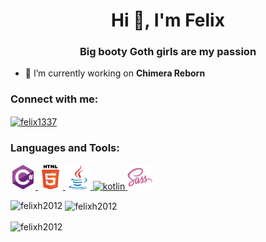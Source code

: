 <h1 align="center">Hi 👋, I'm Felix</h1>
<h3 align="center">Big booty Goth girls are my passion</h3>

- 🔭 I’m currently working on **Chimera Reborn**

<h3 align="left">Connect with me:</h3>
<p align="left">
<a href="[https://www.youtube.com/c/felix1337](https://www.youtube.com/channel/UCz_xp0m7mhixAQRZZ1l-nBQ)" target="blank"><img align="center" src="https://raw.githubusercontent.com/rahuldkjain/github-profile-readme-generator/master/src/images/icons/Social/youtube.svg" alt="felix1337" height="30" width="40" /></a>
</p>

<h3 align="left">Languages and Tools:</h3>
<p align="left"> <a href="https://www.w3schools.com/cs/" target="_blank" rel="noreferrer"> <img src="https://raw.githubusercontent.com/devicons/devicon/master/icons/csharp/csharp-original.svg" alt="csharp" width="40" height="40"/> </a> <a href="https://www.w3.org/html/" target="_blank" rel="noreferrer"> <img src="https://raw.githubusercontent.com/devicons/devicon/master/icons/html5/html5-original-wordmark.svg" alt="html5" width="40" height="40"/> </a> <a href="https://www.java.com" target="_blank" rel="noreferrer"> <img src="https://raw.githubusercontent.com/devicons/devicon/master/icons/java/java-original.svg" alt="java" width="40" height="40"/> </a> <a href="https://kotlinlang.org" target="_blank" rel="noreferrer"> <img src="https://www.vectorlogo.zone/logos/kotlinlang/kotlinlang-icon.svg" alt="kotlin" width="40" height="40"/> </a> <a href="https://sass-lang.com" target="_blank" rel="noreferrer"> <img src="https://raw.githubusercontent.com/devicons/devicon/master/icons/sass/sass-original.svg" alt="sass" width="40" height="40"/> </a> </p>

<p><img align="left" src="https://github-readme-stats.vercel.app/api/top-langs?username=felixh2012&show_icons=true&locale=en&layout=compact" alt="felixh2012" /></p>

<p>&nbsp;<img align="center" src="https://github-readme-stats.vercel.app/api?username=felixh2012&show_icons=true&locale=en" alt="felixh2012" /></p>

<p><img align="center" src="https://github-readme-streak-stats.herokuapp.com/?user=felixh2012&theme=dark" alt="felixh2012" /></p>
